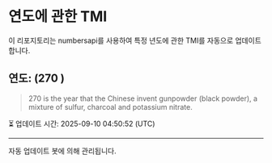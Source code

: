 
# 연도에 관한 TMI

이 리포지토리는 numbersapi를 사용하여 특정 년도에 관한 TMI를 자동으로 업데이트합니다.

## 연도: (270 )
> 270 is the year that the Chinese invent gunpowder (black powder), a mixture of sulfur, charcoal and potassium nitrate.

⏳ 업데이트 시간: 2025-09-10 04:50:52 (UTC)

---
자동 업데이트 봇에 의해 관리됩니다.
